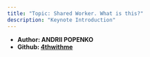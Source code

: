 ```yaml
---
title: "Topic: Shared Worker. What is this?"
description: "Keynote Introduction"
---
```


- **Author: ANDRII POPENKO**
- **Github: [4thwithme](https://github.com/4thwithme)**
